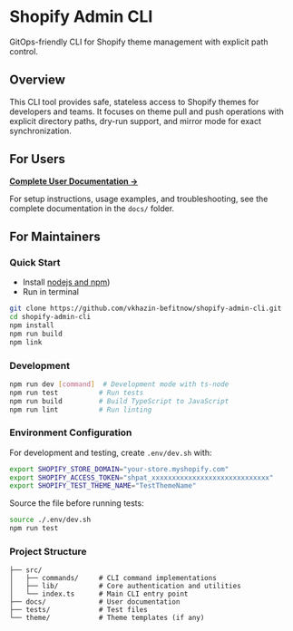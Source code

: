 # Shopify Admin CLI

GitOps-friendly CLI for Shopify theme management with explicit path control.

## Overview

This CLI tool provides safe, stateless access to Shopify themes for developers and teams. It focuses on theme pull and push operations with explicit directory paths, dry-run support, and mirror mode for exact synchronization.

## For Users

**[Complete User Documentation →](docs/README.md)**

For setup instructions, usage examples, and troubleshooting, see the complete documentation in the `docs/` folder.

## For Maintainers

### Quick Start

- Install [nodejs and npm](https://docs.npmjs.com/downloading-and-installing-node-js-and-npm))
- Run in terminal
```bash
git clone https://github.com/vkhazin-befitnow/shopify-admin-cli.git
cd shopify-admin-cli
npm install
npm run build
npm link
```

### Development

```bash
npm run dev [command]  # Development mode with ts-node
npm run test          # Run tests
npm run build         # Build TypeScript to JavaScript
npm run lint          # Run linting
```

### Environment Configuration

For development and testing, create `.env/dev.sh` with:

```bash
export SHOPIFY_STORE_DOMAIN="your-store.myshopify.com"
export SHOPIFY_ACCESS_TOKEN="shpat_xxxxxxxxxxxxxxxxxxxxxxxxxxxxx"
export SHOPIFY_TEST_THEME_NAME="TestThemeName"
```

Source the file before running tests:
```bash
source ./.env/dev.sh
npm run test
```

### Project Structure

```
├── src/
│   ├── commands/     # CLI command implementations
│   ├── lib/          # Core authentication and utilities
│   └── index.ts      # Main CLI entry point
├── docs/             # User documentation
├── tests/            # Test files
└── theme/            # Theme templates (if any)
```


